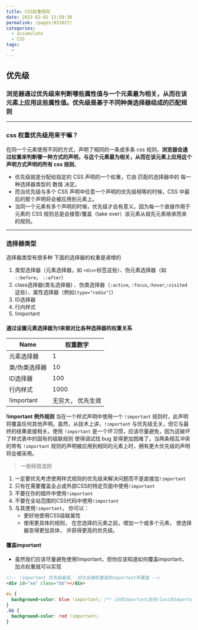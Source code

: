 ```yaml
---
title: CSS权重规则
date: 2023-02-02 13:59:38
permalink: /pages/83102f/
categories:
  - accumulate
  - CSS
tags:
  - 
---
```

## 优先级

### 浏览器通过优先级来判断哪些属性值与一个元素最为相关，从而在该元素上应用这些属性值。优先级是基于不同种类选择器组成的匹配规则

---

### css 权重优先级用来干嘛？

在同一个元素使用不同的方式，声明了相同的一条或多条 css 规则，**浏览器会通过权重来判断哪一种方式的声明，与这个元素最为相关，从而在该元素上应用这个声明方式声明的所有 css 规则**。

* 优先级就是分配给指定的 CSS 声明的一个权重，它由 匹配的选择器中的 每一种选择器类型的 数值 决定。
* 而当优先级与多个 CSS 声明中任意一个声明的优先级相等的时候，CSS 中最后的那个声明将会被应用到元素上。
* 当同一个元素有多个声明的时候，优先级才会有意义。因为每一个直接作用于元素的 CSS 规则总是会接管/覆盖（take over）该元素从祖先元素继承而来的规则。

---

### 选择器类型

 选择器类型有很多种 下面的选择器的权重是递增的

 1. 类型选择器（元素选择器，如 `<div>`标签这些）、伪元素选择器（如 `::before`， `::after`）
 2. class选择器(类名选择器) 、伪类选择器（`:active`, `:focus`,`:hover`,`:visited`这些）、属性选择器（例如`[type="radio"]`）
 3. ID选择器
 4. 行内样式
 5. !important

#### 通过设置元素选择器为1来做对比各种选择器的权重关系

 | Name | 权重数字 |
  | --- | --- |
 | 元素选择器 | 1 |
 | 类/伪类选择器 | 10 |
 | ID选择器 | 100 |
 | 行内样式 | 1000 |
 | !important | 无穷大， 优先生效 |

**!important 例外规则**
当在一个样式声明中使用一个 `!important` 规则时，此声明将覆盖任何其他声明。虽然，从技术上讲，`!important` 与优先级无关，但它与最终的结果直接相关。使用 `!important` 是一个坏习惯，应该尽量避免，因为这破坏了样式表中的固有的级联规则 使得调试找 bug 变得更加困难了。当两条相互冲突的带有 `!important` 规则的声明被应用到相同的元素上时，拥有更大优先级的声明将会被采用。
> 一些经验法则

 1. 一定要优先考虑使用样式规则的优先级来解决问题而不是直接加`!important`
 2. 只有在需要覆盖全占或外部CSS的特定页面中使用`!important`
 3. 不要在你的插件中使用`!important`
 4. 不要在全站范围的CSS代码中使用`!important`
 5. 与其使用`!important`， 你可以：
    * 更好地使用CSS级联属性
    * 使用更具体的规则， 在您选择的元素之前，增加一个或多个元素， 使选择器变得更加具体， 并获得更高的优先级。

#### 覆盖important

* 虽然我们应该尽量避免使用!important，但你应该知道如何覆盖important，加点权重就可以实现

```html
<!-- !important 优先级最高， 但也会被权重高的important所覆盖 -->
<div id="aa" class="bb"></div>
```

```css
#a {
  background-color: blue !important; /** id的important会将class的important覆盖掉 */
}
.bb {
  background-color: red !important;
}
```
